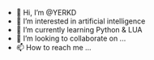 - 👋 Hi, I’m @YERKD
- 👀 I’m interested in artificial intelligence
- 🌱 I’m currently learning Python & LUA
- 💞️ I’m looking to collaborate on ...
- 📫 How to reach me ...

<!---
YERKD/YERKD is a ✨ special ✨ repository because its `README.md` (this file) appears on your GitHub profile.
You can click the Preview link to take a look at your changes.
--->
